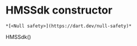


# HMSSdk constructor




    *[<Null safety>](https://dart.dev/null-safety)*



HMSSdk()












